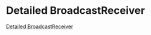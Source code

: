 # Detailed BroadcastReceiver
[Detailed BroadcastReceiver](https://aiwithcloud.com/2022/09/19/detailed_broadcastreceiver/)
